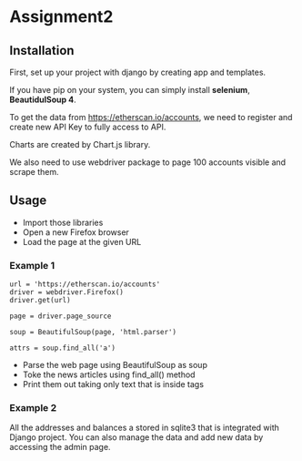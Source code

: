 # Assignment2
## Installation

First, set up your project with django by creating app and templates.

If you have pip on your system, you can simply install **selenium**, **BeautidulSoup 4**.

To get the data from https://etherscan.io/accounts, we need to register and create new API Key to fully access to API.

Charts are created by Chart.js library.

We also need to use webdriver package to page 100 accounts visible and scrape them.

## Usage
* Import those libraries
* Open a new Firefox browser
* Load the page at the given URL
### Example 1
```
url = 'https://etherscan.io/accounts'
driver = webdriver.Firefox()
driver.get(url)

page = driver.page_source

soup = BeautifulSoup(page, 'html.parser')

attrs = soup.find_all('a')
```
* Parse the web page using BeautifulSoup as soup
* Toke the news articles using find_all() method
* Print them out taking only text that is inside tags

### Example 2
All the addresses and balances a stored in sqlite3 that is integrated with Django project. You can also manage the data and add new data by accessing the admin page.
